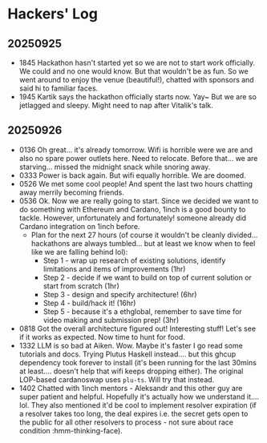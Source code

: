 # Hackers' Log

## 20250925 
* 1845 Hackathon hasn't started yet so we are not to start work officially. We could and no one would know. But that wouldn't be as fun. So we went around to enjoy the venue (beautiful!), chatted with sponsors and said hi to familiar faces.
* 1945 Kartik says the hackathon officially starts now. Yay~ But we are so jetlagged and sleepy. Might need to nap after Vitalik's talk.


## 20250926
* 0136 Oh great... it's already tomorrow. Wifi is horrible were we are and also no spare power outlets here. Need to relocate. Before that... we are starving... missed the midnight snack while snoring away.
* 0333 Power is back again. But wifi equally horrible. We are doomed.
* 0526 We met some cool people! And spent the last two hours chatting away merrily becoming friends.
* 0536 Ok. Now we are really going to start. Since we decided we want to do something with Ethereum and Cardano, 1inch is a good bounty to tackle. However, unfortunately and fortunately! someone already did Cardano integration on 1inch before. 
  * Plan for the next 27 hours (of course it wouldn't be cleanly divided... hackathons are always tumbled... but at least we know when to feel like we are falling behind lol):
    - Step 1 - wrap up research of existing solutions, identify limitations and items of improvements (1hr)
    - Step 2 - decide if we want to build on top of current solution or start from scratch (1hr)
    - Step 3 - design and specify architecture! (6hr)
    - Step 4 - build/hack it! (16hr)
    - Step 5 - because it's a ethglobal, remember to save time for video making and submission prep! (3hr)
* 0818 Got the overall architecture figured out! Interesting stuff! Let's see if it works as expected. Now time to hunt for food.
* 1332 LLM is so bad at Aiken. Wow. Maybe it's faster I go read some tutorials and docs. Trying Plutus Haskell instead.... but this ghcup dependency took forever to install (it's been running for the last 30mins at least.... doesn't help that wifi keeps dropping either). The original LOP-based cardanoswap uses `plu-ts`. Will try that instead.
* 1402 Chatted with 1inch mentors - Aleksandr and this other guy are super patient and helpful. Hopefully it's actually how we understand it.... lol. They also mentioned it'd be cool to implement resolver expiration (if a resolver takes too long, the deal expires i.e. the secret gets open to the public for all other resolvers to process - not sure about race condition :hmm-thinking-face).